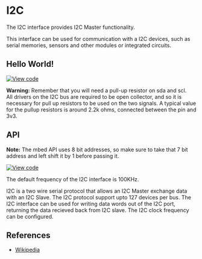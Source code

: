 # I2C

The I2C interface provides I2C Master functionality.

This interface can be used for communication with a I2C devices, such as serial memories, sensors and other modules or integrated circuits.

## Hello World!

[![View code](https://www.mbed.com/embed/?url=https://developer.mbed.org/users/mbed_official/code/I2C_HelloWorld_Mbed/)](https://developer.mbed.org/users/mbed_official/code/I2C_HelloWorld_Mbed/file/tip/main.cpp) 

<span class="warnings">**Warning:** Remember that you will need a pull-up resistor on sda and scl.</br>
All drivers on the I2C bus are required to be open collector, and so it is necessary for pull up resistors to be used on the two signals. A typical value for the pullup resistors is around 2.2k ohms, connected between the pin and 3v3. </span>

## API

<span class="notes">**Note:** The mbed API uses 8 bit addresses, so make sure to take that 7 bit address and left shift it by 1 before passing it. </span> 

[![View code](https://www.mbed.com/embed/?type=library)](https://developer.mbed.org/users/mbed_official/code/mbed/docs/tip/classmbed_1_1I2C.html)

The default frequency of the I2C interface is 100KHz.

I2C is a two wire serial protocol that allows an I2C Master exchange data with an I2C Slave. The I2C protocol support upto 127 devices per bus. The I2C interface can be used for writing data words out of the I2C port, returning the data recieved back from I2C slave. The I2C clock frequency can be configured.

## References

  * [Wikipedia](http://en.wikipedia.org/wiki/I%C2%B2C)
